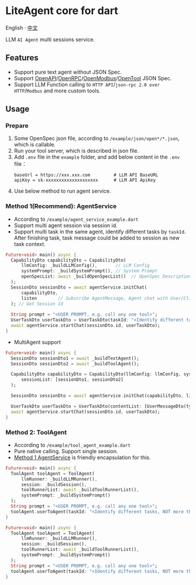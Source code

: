 # LiteAgent core for dart

English · [中文](README-zh_CN.md)

LLM `AI Agent` multi sessions service.

## Features

- Support pure text agent without JSON Spec.
- Support  [OpenAPI](https://github.com/djbird2046/openapi_dart)/[OpenRPC](https://github.com/djbird2046/openrpc_dart)/[OpenModbus](https://github.com/LiteVar/openmodbus_dart)/[OpenTool](https://github.com/LiteVar/opentool_dart) JSON Spec.
- Support LLM Function calling to `HTTP API`/`json-rpc 2.0 over HTTP`/`Modbus` and more custom tools.

## Usage

### Prepare

1. Some OpenSpec json file, according to `/example/json/open*/*.json`, which is callable.
2. Run your tool server, which is described in json file.
3. Add `.env` file in the `example` folder, and add below content in the `.env` file：
     ```properties
     baseUrl = https://xxx.xxx.com         # LLM API BaseURL
     apiKey = sk-xxxxxxxxxxxxxxxxxxxx      # LLM API ApiKey
     ```
4. Use below method to run agent service.

### Method 1(Recommend): AgentService
- According to `/example/agent_service_example.dart`
- Support multi agent session via session id.
- Support multi task in the same agent, identify different tasks by `taskId`. After finishing task, task message could be added to session as new task context.

```dart
Future<void> main() async {
  CapabilityDto capabilityDto = CapabilityDto(
      llmConfig: _buildLLMConfig(),       // LLM Config
      systemPrompt: _buildSystemPrompt(), // System Prompt
      openSpecList: await _buildOpenSpecList()  // OpenSpec Description String List
  );
  SessionDto sessionDto = await agentService.initChat(
      capabilityDto,
      listen        // Subscribe AgentMessage, Agent chat with User/Client/LLM/Tools Role
  ); // Get Session Id
  
  String prompt = "<USER PROMPT, e.g. call any one tool>";
  UserTaskDto userTaskDto = UserTaskDto(taskId: "<Identify different tasks, NOT more than 36 chars>", contentList: [UserMessageDto(type: UserMessageDtoType.text, message: prompt)]);  // User Content List, support type text/imageUrl
  await agentService.startChat(sessionDto.id, userTaskDto);
}
```

- MultiAgent support

```dart
Future<void> main() async {
  SessionDto sessionDto1 = await _buildTextAgent();
  SessionDto sessionDto2 = await _buildToolAgent();

  CapabilityDto capabilityDto = CapabilityDto(llmConfig: llmConfig, systemPrompt: systemPrompt,
      sessionList: [sessionDto1, sessionDto2]
  );

  SessionDto sessionDto = await agentService.initChat(capabilityDto, listen);

  UserTaskDto userTaskDto = UserTaskDto(contentList: [UserMessageDto(type: UserMessageDtoType.text, message: prompt)]);
  await agentService.startChat(sessionDto.id, userTaskDto);
}
```

### Method 2: ToolAgent

- According to `/example/tool_agent_example.dart`
- Pure native calling. Support single session.
- [Method 1 AgentService](#method-1recommend-agentservice) is friendly encapsulation for this.

```dart
Future<void> main() async {
  ToolAgent toolAgent = ToolAgent(
      llmRunner: _buildLLMRunner(),
      session: _buildSession(),
      toolRunnerList: await _buildToolRunnerList(),
      systemPrompt: _buildSystemPrompt()
  );
  String prompt = "<USER PROMPT, e.g. call any one tool>";
  toolAgent.userToAgent(taskId: "<Identify different tasks, NOT more than 36 chars>", [Content(type: ContentType.text, message: prompt)]);
}
```
```dart
Future<void> main() async {
  ToolAgent toolAgent = ToolAgent(
      llmRunner: _buildLLMRunner(),
      session: _buildSession(),
      toolRunnerList: await _buildToolRunnerList(),
      systemPrompt: _buildSystemPrompt()
  );
  String prompt = "<USER PROMPT, e.g. call any one tool>";
  toolAgent.userToAgent(taskId: "<Identify different tasks, NOT more than 36 chars>", contentList: [Content(type: ContentType.text, message: prompt)]);
}
```